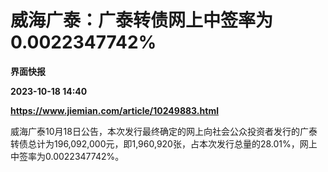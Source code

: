 # 威海广泰：广泰转债网上中签率为0.0022347742%
**界面快报**

**2023-10-18 14:40**

**https://www.jiemian.com/article/10249883.html**

威海广泰10月18日公告，本次发行最终确定的网上向社会公众投资者发行的广泰转债总计为196,092,000元，即1,960,920张，占本次发行总量的28.01%，网上中签率为0.0022347742%。